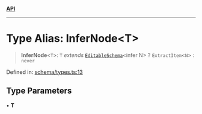 [**API**](../API.md)

***

# Type Alias: InferNode\<T\>

> **InferNode**\<`T`\>: `T` *extends* [`EditableSchema`](../interfaces/EditableSchema.md)\<infer N\> ? `ExtractItem`\<`N`\> : `never`

Defined in: [schema/types.ts:13](https://github.com/inokawa/edix/blob/01d58ece64bb1beb7c3cb038988926f097264356/src/core/schema/types.ts#L13)

## Type Parameters

• **T**
